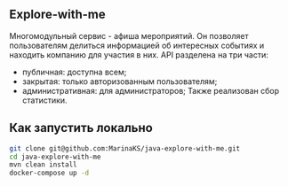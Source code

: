 ## Explore-with-me
Многомодульный сервис - афиша мероприятий.
Он позволяет пользователям делиться информацией об интересных событиях и находить компанию для участия в них. 
API разделена на три части:
- публичная: доступна всем;
- закрытая: только авторизованным пользователям;
- административная: для администраторов;
Также реализован сбор статистики.
## Как запустить локально
```bash
git clone git@github.com:MarinaKS/java-explore-with-me.git
cd java-explore-with-me
mvn clean install
docker-compose up -d
```
   
